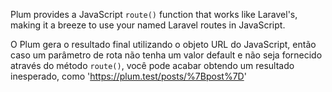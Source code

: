 Plum provides a JavaScript `route()` function that works like Laravel's, making it a breeze to use your named Laravel routes in JavaScript.

O Plum gera o resultado final utilizando o objeto URL do JavaScript, então caso um parâmetro de rota não tenha um valor default
e não seja fornecido através do método `route()`, você pode acabar obtendo um resultado inesperado, como 'https://plum.test/posts/%7Bpost%7D'
